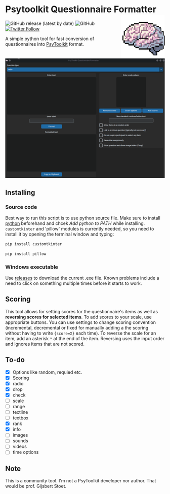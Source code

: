 # Psytoolkit Questionnaire Formatter <img src="images/brain.png" align="right" height="138" alt="" />

<!-- badges: start -->

![GitHub release (latest by date)](https://img.shields.io/github/v/release/jakub-jedrusiak/Psytoolkit-Questionnaire-Formatter)
![GitHub](https://img.shields.io/github/license/jakub-jedrusiak/Psytoolkit-Questionnaire-Formatter)
<a href="https://twitter.com/intent/follow?screen_name=jakub_jedrusiak">
![Twitter Follow](https://img.shields.io/twitter/follow/jakub_jedrusiak?style=social)
</a>

<!-- badges: end -->

A simple python tool for fast conversion of questionnaires into [PsyToolkit](https://www.psytoolkit.org/) format.

![gif example](images/example.gif)

## Installing

### Source code

Best way to run this script is to use python source file. Make sure to install [python](https://www.python.org/) beforehand and chcek *Add python to PATH* while installing. `customtkinter` and 'pillow' modules is currently needed, so you need to install it by opening the terminal window and typing:

```bash
pip install customtkinter
```

```bash
pip install pillow
```

### Windows executable

Use [releases](https://github.com/jakub-jedrusiak/Psytoolkit-Questionnaire-Formatter/releases) to download the current .exe file. Known problems include a need to click on something multiple times before it starts to work.

## Scoring

This tool allows for setting scores for the questionnaire's items as well as **reversing scores for selected items**. To add scores to your scale, use appropriate buttons. You can use settings to change scoring convention (incremental, decremental or fixed for manually adding a the scoring without having to write `{score=X}` each time). To reverse the scale for an item, add an asterisk `*` at the end of the item. Reversing uses the input order and ignores items that are not scored.

## To-do

- [X] Options like random, requied etc.
- [X] Scoring
- [X] radio
- [X] drop
- [X] check
- [ ] scale
- [ ] range
- [ ] textline
- [ ] textbox
- [X] rank
- [X] info
- [ ] images
- [ ] sounds
- [ ] videos
- [ ] time options

## Note

This is a community tool. I'm not a PsyToolkit developer nor author. That would be prof. Gijsbert Stoet.
